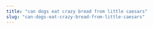 ```yaml
---
title: "can dogs eat crazy bread from little caesars"
slug: "can-dogs-eat-crazy-bread-from-little-caesars"
---
```


